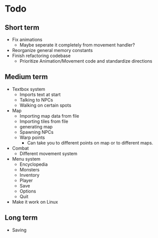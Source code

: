 
# Todo

## Short term
- Fix animations
	- Maybe seperate it completely from movement handler?
- Reorganize general memory constants
- Finish refactoring codebase
	- Prioritize Animation/Movement code and standardize directions

## Medium term
- Textbox system
	- Imports text at start
	- Talking to NPCs
	- Walking on certain spots
- Map
	- Importing map data from file
	- Importing tiles from file
	- generating map
	- Spawning NPCs
	- Warp points
		- Can take you to different points on map or to different maps.
- Combat
	- Different movement system
- Menu system
	- Encyclopedia
	- Monsters
	- Inventory
	- Player
	- Save
	- Options
	- Quit
- Make it work on Linux

## Long term
- Saving